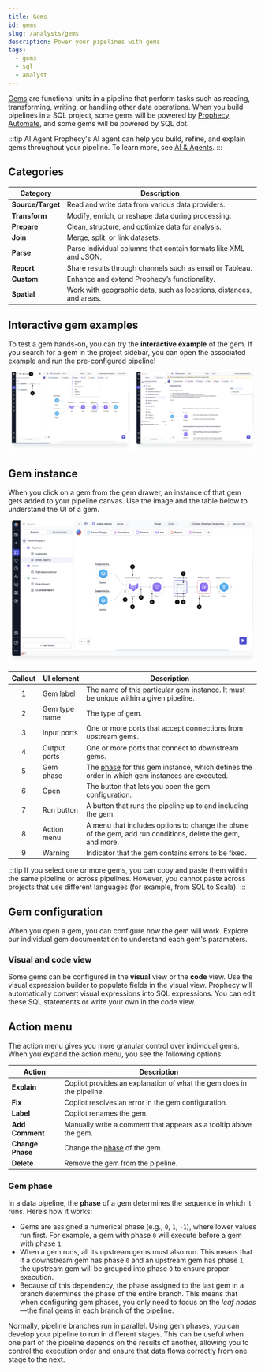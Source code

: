 ```yaml
---
title: Gems
id: gems
slug: /analysts/gems
description: Power your pipelines with gems
tags:
  - gems
  - sql
  - analyst
---
```


[Gems](/docs/getting-started/concepts/gems.md) are functional units in a pipeline that perform tasks such as reading, transforming, writing, or handling other data operations. When you build pipelines in a SQL project, some gems will be powered by [Prophecy Automate](/administration/architecture), and some gems will be powered by SQL dbt.

:::tip AI Agent
Prophecy's AI agent can help you build, refine, and explain gems throughout your pipeline. To learn more, see [AI & Agents](/analysts/ai-features).
:::

## Categories

| Category          | Description                                                         |
| ----------------- | ------------------------------------------------------------------- |
| **Source/Target** | Read and write data from various data providers.                    |
| **Transform**     | Modify, enrich, or reshape data during processing.                  |
| **Prepare**       | Clean, structure, and optimize data for analysis.                   |
| **Join**          | Merge, split, or link datasets.                                     |
| **Parse**         | Parse individual columns that contain formats like XML and JSON.    |
| **Report**        | Share results through channels such as email or Tableau.            |
| **Custom**        | Enhance and extend Prophecy’s functionality.                        |
| **Spatial**       | Work with geographic data, such as locations, distances, and areas. |

<!-- | **Subgraph**      | Group gems into reusable components.                       |  -->

## Interactive gem examples

To test a gem hands-on, you can try the **interactive example** of the gem. If you search for a gem in the project sidebar, you can open the associated example and run the pre-configured pipeline!

![Gem example](img/interactive-example.png)

## Gem instance

When you click on a gem from the gem drawer, an instance of that gem gets added to your pipeline canvas. Use the image and the table below to understand the UI of a gem.

![Gem instance](img/gem-instance.png)

| Callout | UI element    | Description                                                                                                 |
| :-----: | ------------- | ----------------------------------------------------------------------------------------------------------- |
|    1    | Gem label     | The name of this particular gem instance. It must be unique within a given pipeline.                        |
|    2    | Gem type name | The type of gem.                                                                                            |
|    3    | Input ports   | One or more ports that accept connections from upstream gems.                                               |
|    4    | Output ports  | One or more ports that connect to downstream gems.                                                          |
|    5    | Gem phase     | The [phase](#gem-phase) for this gem instance, which defines the order in which gem instances are executed. |
|    6    | Open          | The button that lets you open the gem configuration.                                                        |
|    7    | Run button    | A button that runs the pipeline up to and including the gem.                                                |
|    8    | Action menu   | A menu that includes options to change the phase of the gem, add run conditions, delete the gem, and more.  |
|    9    | Warning       | Indicator that the gem contains errors to be fixed.                                                         |

:::tip
If you select one or more gems, you can copy and paste them within the same pipeline or across pipelines. However, you cannot paste across projects that use different languages (for example, from SQL to Scala).
:::

## Gem configuration

When you open a gem, you can configure how the gem will work. Explore our individual gem documentation to understand each gem's parameters.

### Visual and code view

Some gems can be configured in the **visual** view or the **code** view. Use the visual expression builder to populate fields in the visual view. Prophecy will automatically convert visual expressions into SQL expressions. You can edit these SQL statements or write your own in the code view.

## Action menu

The action menu gives you more granular control over individual gems. When you expand the action menu, you see the following options:

| **Action**       | **Description**                                                       |
| ---------------- | --------------------------------------------------------------------- |
| **Explain**      | Copilot provides an explanation of what the gem does in the pipeline. |
| **Fix**          | Copilot resolves an error in the gem configuration.                   |
| **Label**        | Copilot renames the gem.                                              |
| **Add Comment**  | Manually write a comment that appears as a tooltip above the gem.     |
| **Change Phase** | Change the [phase](#gem-phase) of the gem.                            |
| **Delete**       | Remove the gem from the pipeline.                                     |

### Gem phase

In a data pipeline, the **phase** of a gem determines the sequence in which it runs. Here’s how it works:

- Gems are assigned a numerical phase (e.g., `0`, `1`, `-1`), where lower values run first. For example, a gem with phase `0` will execute before a gem with phase `1`.
- When a gem runs, all its upstream gems must also run. This means that if a downstream gem has phase `0` and an upstream gem has phase `1`, the upstream gem will be grouped into phase `0` to ensure proper execution.
- Because of this dependency, the phase assigned to the last gem in a branch determines the phase of the entire branch. This means that when configuring gem phases, you only need to focus on the _leaf nodes_—the final gems in each branch of the pipeline.

Normally, pipeline branches run in parallel. Using gem phases, you can develop your pipeline to run in different stages. This can be useful when one part of the pipeline depends on the results of another, allowing you to control the execution order and ensure that data flows correctly from one stage to the next.
